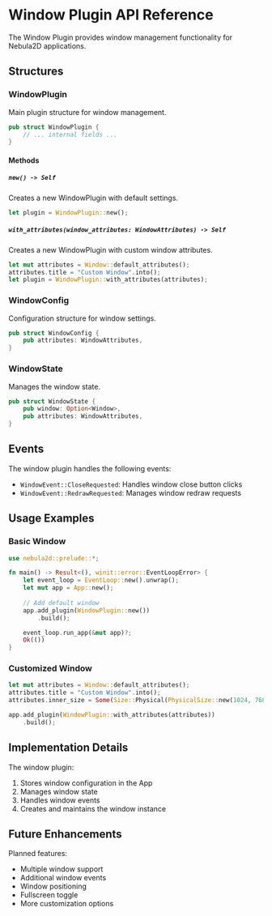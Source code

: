 # Window Plugin API Reference

The Window Plugin provides window management functionality for Nebula2D applications.

## Structures

### WindowPlugin

Main plugin structure for window management.

```rust
pub struct WindowPlugin {
    // ... internal fields ...
}
```

#### Methods

##### `new() -> Self`
Creates a new WindowPlugin with default settings.

```rust
let plugin = WindowPlugin::new();
```

##### `with_attributes(window_attributes: WindowAttributes) -> Self`
Creates a new WindowPlugin with custom window attributes.

```rust
let mut attributes = Window::default_attributes();
attributes.title = "Custom Window".into();
let plugin = WindowPlugin::with_attributes(attributes);
```

### WindowConfig

Configuration structure for window settings.

```rust
pub struct WindowConfig {
    pub attributes: WindowAttributes,
}
```

### WindowState

Manages the window state.

```rust
pub struct WindowState {
    pub window: Option<Window>,
    pub attributes: WindowAttributes,
}
```

## Events

The window plugin handles the following events:
- `WindowEvent::CloseRequested`: Handles window close button clicks
- `WindowEvent::RedrawRequested`: Manages window redraw requests

## Usage Examples

### Basic Window

```rust
use nebula2d::prelude::*;

fn main() -> Result<(), winit::error::EventLoopError> {
    let event_loop = EventLoop::new().unwrap();
    let mut app = App::new();
    
    // Add default window
    app.add_plugin(WindowPlugin::new())
        .build();

    event_loop.run_app(&mut app)?;
    Ok(())
}
```

### Customized Window

```rust
let mut attributes = Window::default_attributes();
attributes.title = "Custom Window".into();
attributes.inner_size = Some(Size::Physical(PhysicalSize::new(1024, 768)));

app.add_plugin(WindowPlugin::with_attributes(attributes))
    .build();
```

## Implementation Details

The window plugin:
1. Stores window configuration in the App
2. Manages window state
3. Handles window events
4. Creates and maintains the window instance

## Future Enhancements

Planned features:
- Multiple window support
- Additional window events
- Window positioning
- Fullscreen toggle
- More customization options 